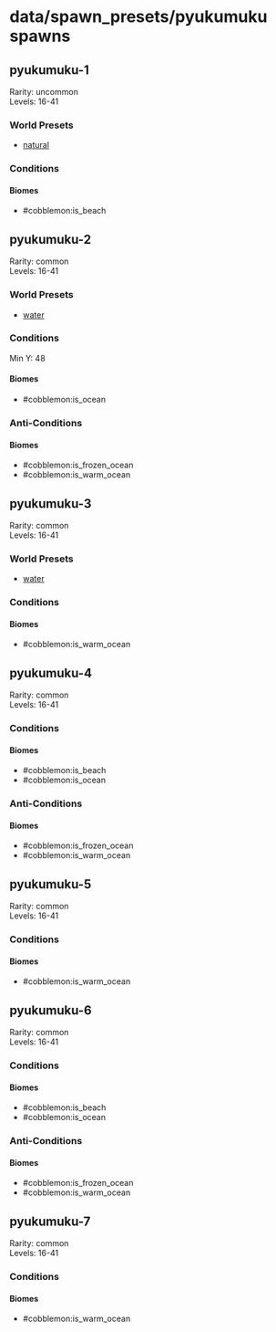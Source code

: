 # data/spawn_presets/pyukumuku spawns  
  
## pyukumuku-1  
Rarity: uncommon  
Levels: 16-41  
  
### World Presets  
* [natural](/data/world_presets/natural.md)  
  
### Conditions  
  
#### Biomes  
  * #cobblemon:is_beach
  
  
## pyukumuku-2  
Rarity: common  
Levels: 16-41  
  
### World Presets  
* [water](/data/world_presets/water.md)  
  
### Conditions  
Min Y: 48  
  
#### Biomes  
  * #cobblemon:is_ocean
  
  
### Anti-Conditions  
  
#### Biomes  
  * #cobblemon:is_frozen_ocean
  * #cobblemon:is_warm_ocean
  
  
## pyukumuku-3  
Rarity: common  
Levels: 16-41  
  
### World Presets  
* [water](/data/world_presets/water.md)  
  
### Conditions  
  
#### Biomes  
  * #cobblemon:is_warm_ocean
  
  
## pyukumuku-4  
Rarity: common  
Levels: 16-41  
  
### Conditions  
  
#### Biomes  
  * #cobblemon:is_beach
  * #cobblemon:is_ocean
  
  
### Anti-Conditions  
  
#### Biomes  
  * #cobblemon:is_frozen_ocean
  * #cobblemon:is_warm_ocean
  
  
## pyukumuku-5  
Rarity: common  
Levels: 16-41  
  
### Conditions  
  
#### Biomes  
  * #cobblemon:is_warm_ocean
  
  
## pyukumuku-6  
Rarity: common  
Levels: 16-41  
  
### Conditions  
  
#### Biomes  
  * #cobblemon:is_beach
  * #cobblemon:is_ocean
  
  
### Anti-Conditions  
  
#### Biomes  
  * #cobblemon:is_frozen_ocean
  * #cobblemon:is_warm_ocean
  
  
## pyukumuku-7  
Rarity: common  
Levels: 16-41  
  
### Conditions  
  
#### Biomes  
  * #cobblemon:is_warm_ocean
  
